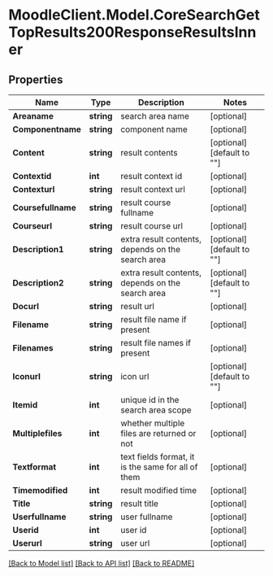 # MoodleClient.Model.CoreSearchGetTopResults200ResponseResultsInner

## Properties

Name | Type | Description | Notes
------------ | ------------- | ------------- | -------------
**Areaname** | **string** | search area name | [optional] 
**Componentname** | **string** | component name | [optional] 
**Content** | **string** | result contents | [optional] [default to ""]
**Contextid** | **int** | result context id | [optional] 
**Contexturl** | **string** | result context url | [optional] 
**Coursefullname** | **string** | result course fullname | [optional] 
**Courseurl** | **string** | result course url | [optional] 
**Description1** | **string** | extra result contents, depends on the search area | [optional] [default to ""]
**Description2** | **string** | extra result contents, depends on the search area | [optional] [default to ""]
**Docurl** | **string** | result url | [optional] 
**Filename** | **string** | result file name if present | [optional] 
**Filenames** | **string** | result file names if present | [optional] 
**Iconurl** | **string** | icon url | [optional] [default to ""]
**Itemid** | **int** | unique id in the search area scope | [optional] 
**Multiplefiles** | **int** | whether multiple files are returned or not | [optional] 
**Textformat** | **int** | text fields format, it is the same for all of them | [optional] 
**Timemodified** | **int** | result modified time | [optional] 
**Title** | **string** | result title | [optional] 
**Userfullname** | **string** | user fullname | [optional] 
**Userid** | **int** | user id | [optional] 
**Userurl** | **string** | user url | [optional] 

[[Back to Model list]](../README.md#documentation-for-models) [[Back to API list]](../README.md#documentation-for-api-endpoints) [[Back to README]](../README.md)

